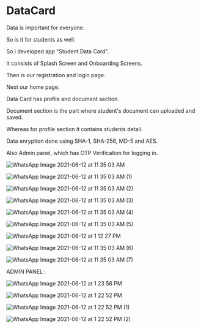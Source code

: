 # DataCard
Data is important for everyone.

So is it for students as well.

So i developed app "Student Data Card".

It consists of Splash Screen and Onboarding Screens.

Then is our registration and login page.

Next our home page.

Data Card has profile and document section.

Document section is the part where student's document can uploaded and saved.

Whereas for profile section it contains students detail.

Data enryption done using SHA-1, SHA-256, MD-5 and AES.

Also Admin panel, which has OTP Verification for logging in.

![WhatsApp Image 2021-06-12 at 11 35 03 AM](https://user-images.githubusercontent.com/69072470/121767891-d54c6600-cb78-11eb-9051-95ab136260fe.jpeg)

![WhatsApp Image 2021-06-12 at 11 35 03 AM (1)](https://user-images.githubusercontent.com/69072470/121767913-f44af800-cb78-11eb-8f5a-bf2874007570.jpeg)

![WhatsApp Image 2021-06-12 at 11 35 03 AM (2)](https://user-images.githubusercontent.com/69072470/121767924-04fb6e00-cb79-11eb-8b69-bffb5f888179.jpeg)

![WhatsApp Image 2021-06-12 at 11 35 03 AM (3)](https://user-images.githubusercontent.com/69072470/121767931-0cbb1280-cb79-11eb-8dc2-304de060184b.jpeg)

![WhatsApp Image 2021-06-12 at 11 35 03 AM (4)](https://user-images.githubusercontent.com/69072470/121767936-147ab700-cb79-11eb-8ae1-05f0b541f154.jpeg)

![WhatsApp Image 2021-06-12 at 11 35 03 AM (5)](https://user-images.githubusercontent.com/69072470/121767943-1ba1c500-cb79-11eb-85f1-5d35602d34a6.jpeg)

![WhatsApp Image 2021-06-12 at 1 12 27 PM](https://user-images.githubusercontent.com/69072470/121769212-f2d0fe00-cb7f-11eb-910e-2925611ec3e2.jpeg)

![WhatsApp Image 2021-06-12 at 11 35 03 AM (6)](https://user-images.githubusercontent.com/69072470/121767961-307e5880-cb79-11eb-8ca9-3e6182fece6e.jpeg)

![WhatsApp Image 2021-06-12 at 11 35 03 AM (7)](https://user-images.githubusercontent.com/69072470/121767970-396f2a00-cb79-11eb-990f-559453e14d74.jpeg)

ADMIN PANEL :

![WhatsApp Image 2021-06-12 at 1 23 56 PM](https://user-images.githubusercontent.com/69072470/121769509-9a9afb80-cb81-11eb-8b26-8c778127e331.jpeg)

![WhatsApp Image 2021-06-12 at 1 22 52 PM](https://user-images.githubusercontent.com/69072470/121769539-cfa74e00-cb81-11eb-8de6-05070899a998.jpeg)

![WhatsApp Image 2021-06-12 at 1 22 52 PM (1)](https://user-images.githubusercontent.com/69072470/121769543-da61e300-cb81-11eb-9b2d-c173ddce4d9a.jpeg)

![WhatsApp Image 2021-06-12 at 1 22 52 PM (2)](https://user-images.githubusercontent.com/69072470/121769551-e51c7800-cb81-11eb-8dc0-e86974225e18.jpeg)
